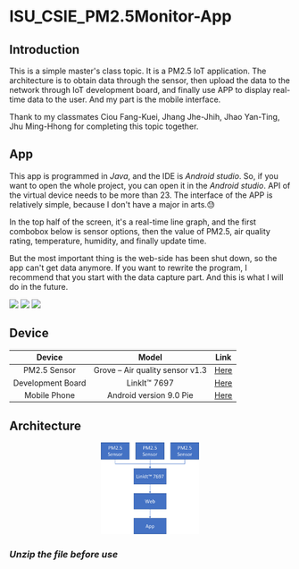 # ISU_CSIE_PM2.5Monitor-App
## Introduction
This is a simple master's class topic. It is a PM2.5 IoT application. 
The architecture is to obtain data through the sensor, then upload the data to the network through IoT development board, and finally use APP to display real-time data to the user. And my part is the mobile interface.

Thank to my classmates Ciou Fang-Kuei, Jhang Jhe-Jhih, Jhao Yan-Ting, Jhu Ming-Hhong for completing this topic together.

## App
This app is programmed in *Java*, and the IDE is *Android studio*. So, if you want to open the whole project, you can open it in the *Android studio*. API of the virtual device needs to be more than 23. The interface of the APP is relatively simple, because I don't have a major in arts.:sweat:

In the top half of the screen, it's a real-time line graph, and the first combobox below is sensor options, then the value of PM2.5, air quality rating, temperature, humidity, and finally update time.

But the most important thing is the web-side has been shut down, so the app can't get data anymore. If you want to rewrite the program, I recommend that you start with the data capture part. And this is what I will do in the future.

![](https://img.shields.io/badge/Android-9.0%20Pie-brightgreen) ![](https://img.shields.io/badge/Android%20studio-3.1.3-blueviolet) ![](https://img.shields.io/badge/API-%3E23.0-ff69b4) 


## Device
| Device            | Model                           | Link |
|:-----------------:|:-------------------------------:|:----:|
| PM2.5 Sensor      | Grove – Air quality sensor v1.3 | [Here](http://wiki.seeedstudio.com/Grove-Air_Quality_Sensor_v1.3/) |
| Development Board | LinkIt™ 7697                    | [Here](http://labs.mediatek.com/en/platform/linkit-7697) |
| Mobile Phone      | Android version 9.0 Pie         | [Here](https://developer.android.com/about/versions/pie) |

## Architecture
<p align="center">
	<img src="https://github.com/ZongN/ISU_CSIE_PM2.5Monitor-App/blob/master/Architecture.png" alt="Sample"  width="35%" height="35%">
	<p align="center"></p>
</p>

### *Unzip the file before use*
